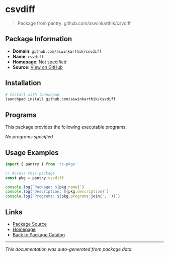 # csvdiff

> Package from pantry: github.com/aswinkarthik/csvdiff

## Package Information

- **Domain**: `github.com/aswinkarthik/csvdiff`
- **Name**: `csvdiff`
- **Homepage**: Not specified
- **Source**: [View on GitHub](https://github.com/pkgxdev/pantry/tree/main/projects/github.com/aswinkarthik/csvdiff/package.yml)

## Installation

```bash
# Install with launchpad
launchpad install github.com/aswinkarthik/csvdiff
```

## Programs

This package provides the following executable programs:

*No programs specified*

## Usage Examples

```typescript
import { pantry } from 'ts-pkgx'

// Access this package
const pkg = pantry.csvdiff

console.log(`Package: ${pkg.name}`)
console.log(`Description: ${pkg.description}`)
console.log(`Programs: ${pkg.programs.join(', ')}`)
```

## Links

- [Package Source](https://github.com/pkgxdev/pantry/tree/main/projects/github.com/aswinkarthik/csvdiff/package.yml)
- [Homepage](#)
- [Back to Package Catalog](../../../package-catalog.md)

---

*This documentation was auto-generated from package data.*
